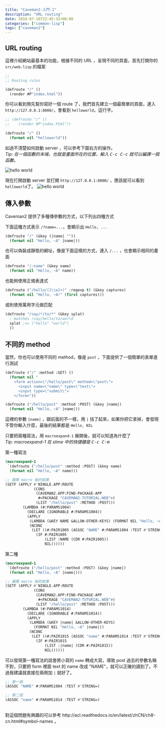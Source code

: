 ```yaml
---
title: "Caveman2-入門-1"
description: "URL routing"
date: 2018-07-16T22:45:32+08:00
categories: ["common-lisp"]
tags: ["caveman2"]
---
```


## URL routing
這裡介紹網站最基本的功能，根據不同的 URL ，呈現不同的頁面，首先打開你的 `src/web.lisp` 的檔案

``` lisp
;;
;; Routing rules

(defroute "/" ()
  (render #P"index.html"))
```
<!--more-->
你可以看到預先幫你寫好一個 route 了，我們首先建立一個最簡單的頁面，連入 `http://127.0.0.1:8000/`，會看到 `helloworld`，這行字。

``` lisp
;; (defroute "/" ()
;;    (render #P"index.html"))
  
(defroute "/" ()
  (format nil "helloworld"))
```

如過不清楚如何啟動 server ，可以參考下圖右方的操作。  
*Tip: 在一個函數的末端，也就是畫面所在的位置，輸入 <kbd>C-c C-c</kbd> 就可以編譯一個函數。*

![hello world](/images/Caveman2-lisp-web-framework-入門/1-1.png)

現在打開啟動 server 並打開 `http://127.0.0.1:8000/` ，應該就可以看到 `helloworld`了。
![hello world](/images/Caveman2-lisp-web-framework-入門/1-2.png)

## 傳入參數

Caveman2 提供了多種傳參數的方式，以下列出四種方式

下面這種方式表示 `/?name=...`，會顯示出 `Hello, ...`

``` lisp
(defroute "/" (&key (|name| ""))
  (format nil "Hello, ~A" |name|))
```

也可以偽裝成靜態的網址，像是下面這樣的方式，連入 `/...` ，也會顯示相同的畫面

``` lisp
(defroute "/:name" (&key name)
  (format nil "Hello, ~A" name))
```

也能夠使用正規表達式

``` lisp
(defroute ("/hello/([\\w]+)" :regexp t) (&key captures)
  (format nil "Hello, ~A!" (first captures)))
```

或則使用萬用字元做匹配

``` lisp
(defroute "/say/*/to/*" (&key splat)
  ; matches /say/hello/to/world
  splat ;=> ("hello" "world")
  ))
```

## 不同的 method

當然，你也可以使用不同的 method，像是 `post` ，下面提供了一個簡單的表單進行測試

``` lisp
(defroute ("/" :method :GET) ()
  (format nil "
    <form action=\"/hello/post\" method=\"post\">
      <input name=\"name\" type=\"text\">
      <input type=\"submit\">
    </form>"))

(defroute ("/hello/post" :method :POST) (&key |name|)
  (format nil "Hello, ~A" |name|))
```

這裡的參數 `|name|` ，跟前面的不一樣，用 `|` 括了起來，如果你把它拿掉，會發現不管你輸入什麼，最後的結果都是 `Hello, NIL`  

只要把兩種寫法，用 `macroexpand-1` 展開後，就可以知道為什麼了  
*Tip: macroexpand-1 在 slime 中的快捷鍵是 <kbd>C-c C-m</kbd>*  

第一種寫法

``` lisp
(macroexpand-1
 `(defroute ("/hello/post" :method :POST) (&key name)
  (format nil "Hello, ~A" name)))

;; 展開 macro 後的結果
(SETF (APPLY #'NINGLE.APP:ROUTE
             (CONS
              (CAVEMAN2.APP:FIND-PACKAGE-APP
               #<PACKAGE "CAVEMAN2-TUTORIAL.WEB">)
              (LIST "/hello/post" :METHOD :POST)))
        (LAMBDA (#:PARAMS1004)
          (DECLARE (IGNORABLE #:PARAMS1004))
          (APPLY
           (LAMBDA (&KEY NAME &ALLOW-OTHER-KEYS) (FORMAT NIL "Hello, ~A" NAME))
           (NCONC
            (LET ((#:PAIR1005 (ASSOC "NAME" #:PARAMS1004 :TEST #'STRING=)))
              (IF #:PAIR1005
                  (LIST :NAME (CDR #:PAIR1005))
                  NIL))))))
```

第二種

``` lisp
(macroexpand-1
 `(defroute ("/hello/post" :method :POST) (&key |name|)
  (format nil "Hello, ~A" |name|)))

;; 展開 macro 後的結果
(SETF (APPLY #'NINGLE.APP:ROUTE
             (CONS
              (CAVEMAN2.APP:FIND-PACKAGE-APP
               #<PACKAGE "CAVEMAN2-TUTORIAL.WEB">)
              (LIST "/hello/post" :METHOD :POST)))
        (LAMBDA (#:PARAMS1014)
          (DECLARE (IGNORABLE #:PARAMS1014))
          (APPLY
           (LAMBDA (&KEY |name| &ALLOW-OTHER-KEYS)
             (FORMAT NIL "Hello, ~A" |name|))
           (NCONC
            (LET ((#:PAIR1015 (ASSOC "name" #:PARAMS1014 :TEST #'STRING=)))
              (IF #:PAIR1015
                  (LIST :|name| (CDR #:PAIR1015))
                  NIL))))))
```

可以發現第一種寫法的話會將小寫的 `name` 轉成大寫，導致 post 過去的參數名稱不對，只要把 form 裡面 text 的 name 改成 "NAME"，就可以正確的讀到了。不過我建議就直接在兩側加 `|` 就好了。  
``` lisp
;; 第一個
(ASSOC "NAME" #:PARAMS1004 :TEST #'STRING=)

;; 第二個
(ASSOC "name" #:PARAMS1014 :TEST #'STRING=)
```
<br />
對這個問題有興趣的可以參考 http://acl.readthedocs.io/en/latest/zhCN/ch8-cn.html#symbol-names  。
